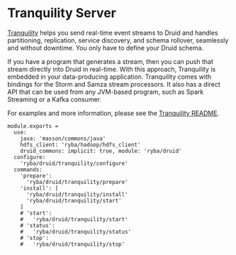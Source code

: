 
# Tranquility Server

[Tranquility] helps you send real-time event streams to Druid and handles 
partitioning, replication, service discovery, and schema rollover, seamlessly 
and without downtime.  You only have to define your Druid schema.

If you have a program that generates a stream, then you can push that stream 
directly into Druid in real-time. With this approach, Tranquility is embedded 
in your data-producing application. Tranquility comes with bindings for the 
Storm and Samza stream processors. It also has a direct API that can be used 
from any JVM-based program, such as Spark Streaming or a Kafka consumer.

For examples and more information, please see the [Tranquility README][readme].

[Tranquility]: http://druid.io/docs/0.9.1.1/ingestion/stream-ingestion.html#server
[readme]: https://github.com/druid-io/tranquility

    module.exports =
      use:
        java: 'masson/commons/java'
        hdfs_client: 'ryba/hadoop/hdfs_client'
        druid_commons: implicit: true, module: 'ryba/druid'
      configure:
        'ryba/druid/tranquility/configure'
      commands:
        'prepare':
          'ryba/druid/tranquility/prepare'
        'install': [
          'ryba/druid/tranquility/install'
          'ryba/druid/tranquility/start'
        ]
        # 'start':
        #   'ryba/druid/tranquility/start'
        # 'status':
        #   'ryba/druid/tranquility/status'
        # 'stop':
        #   'ryba/druid/tranquility/stop'
